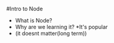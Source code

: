 #Intro to Node

* What is Node?
* Why are we learning it?
    *It's popular      
* (it doesnt matter(long term))